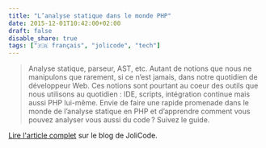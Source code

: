 ```yaml
---
title: "L’analyse statique dans le monde PHP"
date: 2015-12-01T10:42:00+02:00
draft: false
disable_share: true
tags: ["🇫🇷 français", "jolicode", "tech"]
---
```


> Analyse statique, parseur, AST, etc. Autant de notions que nous ne manipulons que rarement, si ce n’est jamais, dans notre quotidien de développeur Web. Ces notions sont pourtant au coeur des outils que nous utilisons au quotidien : IDE, scripts, intégration continue mais aussi PHP lui-même. Envie de faire une rapide promenade dans le monde de l’analyse statique en PHP et d’apprendre comment vous pouvez analyser vous aussi du code ? Suivez le guide.

[Lire l'article complet](https://jolicode.com/blog/l-analyse-statique-dans-le-monde-php) sur le blog de JoliCode.
